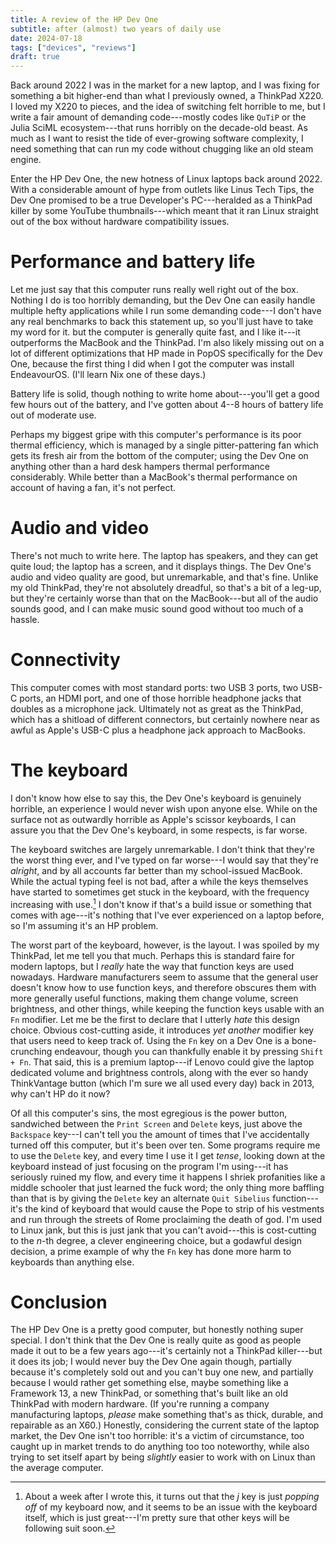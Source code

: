 ```yaml
---
title: A review of the HP Dev One
subtitle: after (almost) two years of daily use
date: 2024-07-18
tags: ["devices", "reviews"]
draft: true
---
```


Back around 2022 I was in the market for a new laptop, and I was fixing for
something a bit higher-end than what I previously owned, a ThinkPad X220. I
loved my X220 to pieces, and the idea of switching felt horrible to me, but I
write a fair amount of demanding code---mostly codes like `QuTiP` or the
Julia SciML ecosystem---that runs horribly on the decade-old beast. As much as
I want to resist the tide of ever-growing software complexity, I need something
that can run my code without chugging like an old steam engine.

Enter the HP Dev One, the new hotness of Linux laptops back around 2022. With a
considerable amount of hype from outlets like Linus Tech Tips, the Dev One 
promised to be a true Developer's PC---heralded as a ThinkPad killer by
some YouTube thumbnails---which meant that it ran Linux straight out of the box
without hardware compatibility issues.


# Performance and battery life
Let me just say that this computer runs really well right out of the box.
Nothing I do is too horribly demanding, but the Dev One can easily handle
multiple hefty applications while I run some demanding code---I don't have any 
real benchmarks to back this statement up, so you'll just have to take my word 
for it. but the computer is generally quite fast, and I like it---it 
outperforms the MacBook and the ThinkPad. I'm also
likely missing out on a lot of different optimizations that HP made in PopOS
specifically for the Dev One, because the first thing I did when I got the
computer was install EndeavourOS. (I'll learn Nix one of these days.)

Battery life is solid, though nothing to write home about---you'll get a good
few hours out of the battery, and I've gotten about 4--8 hours of battery life
out of moderate use.

Perhaps my biggest gripe with this computer's performance is its poor thermal
efficiency, which is managed by a single pitter-pattering fan which gets its
fresh air from the bottom of the computer; using the Dev One on anything other
than a hard desk hampers thermal performance considerably. While better than a
MacBook's thermal performance on account of having a fan, it's not perfect.


# Audio and video
There's not much to write here. The laptop has speakers, and they can get
quite loud; the laptop has a screen, and it displays things. The Dev One's
audio and video quality are good, but unremarkable, and that's fine. Unlike
my old ThinkPad, they're not absolutely dreadful, so that's a bit of a leg-up,
but they're certainly worse than that on the MacBook---but all of the audio
sounds good, and I can make music sound good without too much of a hassle.


# Connectivity
This computer comes with most standard ports: two USB 3 ports, two USB-C ports,
an HDMI port, and one of those horrible headphone jacks that doubles as a
microphone jack. Ultimately not as great as the ThinkPad, which has a shitload
of different connectors, but certainly nowhere near as awful as Apple's USB-C
plus a headphone jack approach to MacBooks.


# The keyboard
I don't know how else to say this, the Dev One's keyboard is genuinely horrible,
an experience I would never wish upon anyone else. While on the surface not as
outwardly horrible as Apple's scissor keyboards, I can assure you that the
Dev One's keyboard, in some respects, is far worse.

The keyboard switches are largely unremarkable. I don't think that they're the
worst thing ever, and I've typed on far worse---I would say that they're 
*alright*, and by all accounts far better than my school-issued MacBook.
While the actual typing feel is not bad, after a while the keys themselves have
started to sometimes get stuck in the keyboard, with the frequency increasing
with use.[^j_key] I don't know if that's a build issue or something that comes
with age---it's nothing that I've ever experienced on a laptop before, so I'm
assuming it's an HP problem.

The worst part of the keyboard, however, is the layout. I was spoiled by my
ThinkPad, let me tell you that much. Perhaps this is standard faire for modern
laptops, but I *really* hate the way that function keys are used nowadays.
Hardware manufacturers seem to assume that the general user doesn't know how to 
use function keys, and therefore obscures them with more generally useful
functions, making them change volume, screen brightness, and other things, while
keeping the function keys usable with an `Fn` modifier. Let me be the first to
declare that I utterly *hate* this design choice. Obvious cost-cutting aside,
it introduces *yet another* modifier key that users need to keep track of.
Using the `Fn` key on a Dev One is a bone-crunching endeavour, though you can
thankfully enable it by pressing `Shift + Fn`. That said, this is a premium
laptop---if Lenovo could give the laptop dedicated volume and brightness
controls, along with the ever so handy ThinkVantage button (which I'm sure we
all used every day) back in 2013, why can't HP do it now?

Of all this computer's sins, the most egregious is the power button, sandwiched
between the `Print Screen` and `Delete` keys, just above the `Backspace`
key---I can't tell you the amount of times that I've accidentally turned off
this computer, but it's been over ten. Some programs require me to use the
`Delete` key, and every time I use it I get *tense*, looking down at the
keyboard instead of just focusing on the program I'm using---it has seriously
ruined my flow, and every time it happens I shriek profanities like a middle
schooler that just learned the fuck word; the only thing more baffling than
that is by giving the `Delete` key an alternate `Quit Sibelius` function---it's
the kind of keyboard that would cause the Pope to strip of his vestments and
run through the streets of Rome proclaiming the death of god. I'm used to Linux
jank, but this is just jank that you can't avoid---this is cost-cutting to the
$n$-th degree, a clever engineering choice, but a godawful design decision, a
prime example of why the `Fn` key has done more harm to keyboards than anything
else.


[^j_key]: About a week after I wrote this, it turns out that the *j* key is just
*popping off* of my keyboard now, and it seems to be an issue with the keyboard
itself, which is just great---I'm pretty sure that other keys will be following
suit soon.


# Conclusion
The HP Dev One is a pretty good computer, but honestly nothing super special.
I don't think that the Dev One is really quite as good as people made it out
to be a few years ago---it's certainly not a ThinkPad killer---but it does its
job; I would never buy the Dev One again though, partially because it's
completely sold out and you can't buy one new, and partially because I would
rather get something else, maybe something like a Framework 13, a new ThinkPad,
or something that's built like an old ThinkPad with modern hardware.
(If you're running a company manufacturing laptops, *please* make something 
that's as thick, durable, and repairable as an X60.) Honestly, considering
the current state of the laptop market, the Dev One isn't too horrible: it's
a victim of circumstance, too caught up in market trends to do anything too
too noteworthy, while also trying to set itself apart by being *slightly* easier
to work with on Linux than the average computer.
